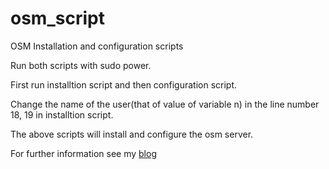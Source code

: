 # osm_script
OSM Installation and configuration scripts

Run both scripts with sudo power.

First run installtion script and then configuration script.

Change the name of the user(that of value of variable n) in the line number 18, 19 in installtion script.

The above scripts will install and configure the osm server.

For further information see my [blog](https://amisha2016.wordpress.com/category/6-weeks/osm/) 
